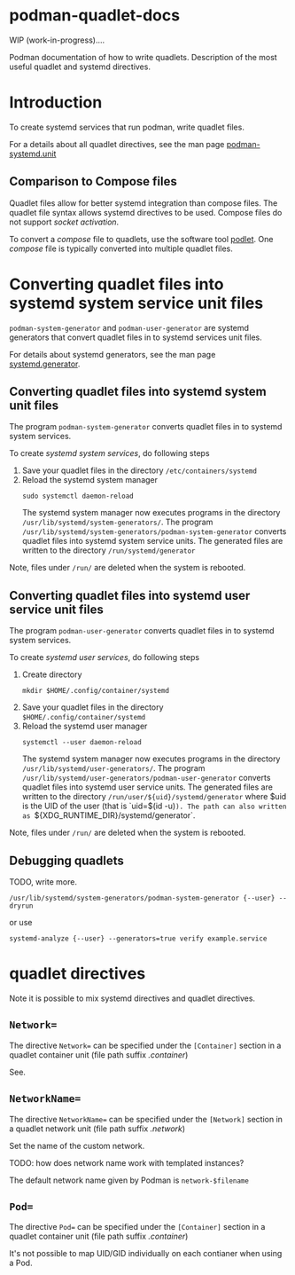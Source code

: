 # podman-quadlet-docs

WIP (work-in-progress)....

Podman documentation of how to write quadlets.
Description of the most useful quadlet and systemd directives.

# Introduction

To create systemd services that run podman, write quadlet files.

For a details about all quadlet directives, see the man page
[podman-systemd.unit](https://docs.podman.io/en/latest/markdown/podman-systemd.unit.5.html)


## Comparison to Compose files

Quadlet files allow for
better systemd integration than compose files.
The quadlet file syntax allows systemd directives to be used.
Compose files do not support _socket activation_.

To convert a _compose_ file to quadlets, use the software tool [podlet](https://github.com/containers/podlet).
One _compose_ file is typically converted into multiple quadlet files.

# Converting quadlet files into systemd system service unit files

`podman-system-generator` and `podman-user-generator` are systemd generators that convert
quadlet files in to systemd services unit files.

For details about systemd generators, see the man page [systemd.generator](https://www.freedesktop.org/software/systemd/man/latest/systemd.generator.html).

## Converting quadlet files into systemd system unit files

The program `podman-system-generator` converts quadlet files in to systemd system services.

To create _systemd system services_, do following steps

1. Save your quadlet files in the directory `/etc/containers/systemd`
2. Reload the systemd system manager
   ```
   sudo systemctl daemon-reload
   ```
   The systemd system manager now executes programs in the directory
   `/usr/lib/systemd/system-generators/`. The program
   `/usr/lib/systemd/system-generators/podman-system-generator` converts
   quadlet files into systemd system service units. The generated files are written to
   the directory `/run/systemd/generator`

Note, files under `/run/` are deleted when the system is rebooted.

## Converting quadlet files into systemd user service unit files

The program `podman-user-generator` converts quadlet files in to systemd system services.

To create _systemd user services_, do following steps

1. Create directory
   ```
   mkdir $HOME/.config/container/systemd
   ```
2. Save your quadlet files in the directory `$HOME/.config/container/systemd`
3. Reload the systemd user manager
   ```
   systemctl --user daemon-reload
   ```
   The systemd system manager now executes programs in the directory
   `/usr/lib/systemd/user-generators/`. The program
   `/usr/lib/systemd/user-generators/podman-user-generator` converts
   quadlet files into systemd user service units. The generated files
   are written to the directory `/run/user/${uid}/systemd/generator`
   where $uid is the UID of the user (that is `uid=$(id -u)`).
   The path can also written as `${XDG_RUNTIME_DIR}/systemd/generator`.

Note, files under `/run/` are deleted when the system is rebooted.

## Debugging quadlets

TODO, write more.

```
/usr/lib/systemd/system-generators/podman-system-generator {--user} --dryrun
```

or use

```
systemd-analyze {--user} --generators=true verify example.service
```

# quadlet directives

Note it is possible to mix systemd directives and quadlet directives.



## `Network=`

The directive `Network=` can be specified under the `[Container]` section in a quadlet container unit (file path suffix _.container_)

See.

## `NetworkName=`

The directive `NetworkName=` can be specified under the `[Network]` section in a quadlet network unit (file path suffix _.network_)

Set the name of the custom network.

TODO: how does network name work with templated instances?

The default network name given by Podman is `network-$filename`

## `Pod=`

The directive `Pod=` can be specified under the `[Container]` section in a quadlet container unit (file path suffix _.container_)

It's not possible to map UID/GID individually on each contianer when using a Pod.

